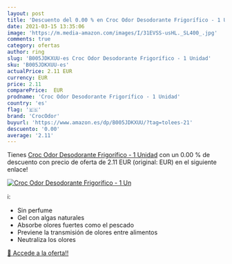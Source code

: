 ```yaml
---
layout: post
title: 'Descuento del 0.00 % en Croc Odor Desodorante Frigorífico - 1 Un'
date: 2021-03-15 13:35:06
image: 'https://m.media-amazon.com/images/I/31EVSS-usHL._SL400_.jpg'
comments: true
category: ofertas
author: ring
slug: 'B005JDKXUU-es Croc Odor Desodorante Frigorífico - 1 Unidad'
sku: 'B005JDKXUU-es'
actualPrice: 2.11 EUR
currency: EUR
price: 2.11
comparePrice:  EUR
prodname: 'Croc Odor Desodorante Frigorífico - 1 Unidad'
country: 'es'
flag: '🇪🇸'
brand: 'CrocOdor'
buyurl: 'https://www.amazon.es/dp/B005JDKXUU/?tag=tolees-21'
descuento: '0.00'
average: '2.11'
---
```


Tienes [Croc Odor Desodorante Frigorífico - 1 Unidad](https://www.amazon.es/dp/B005JDKXUU/?tag=tolees-21) con un 0.00 % de descuento con precio de oferta de 2.11 EUR (original:  EUR) en el siguiente enlace!

[![Croc Odor Desodorante Frigorífico - 1 Un](https://m.media-amazon.com/images/I/31EVSS-usHL._SL400_.jpg)](https://www.amazon.es/dp/B005JDKXUU/?tag=tolees-21)

ℹ️:

- Sin perfume
- Gel con algas naturales
- Absorbe olores fuertes como el pescado
- Previene la transmisión de olores entre alimentos
- Neutraliza los olores

[🛒 Accede a la oferta!!](https://www.amazon.es/dp/B005JDKXUU/?tag=tolees-21)
